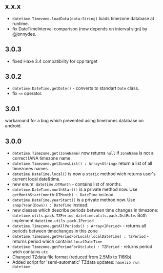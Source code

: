 x.x.x
------------------------------
* `datetime.Timezone.loadData(data:String)` loads timezone database at runtime.
* fix DateTimeInterval comparison (now depends on interval sign) by @jonnydee.

3.0.3
------------------------------
* fixed Haxe 3.4 compatibility for cpp target

3.0.2
------------------------------
* `datetime.DateTime.getDate()` - converts to standart `Date` class.
* fix `<=` operator.

3.0.1
------------------------------
workaround for a bug which prevented using timezones database on android.

3.0.0
------------------------------
* `datetime.Timezone.get(zoneName)` now returns `null` if `zoneName` is not a correct IANA timezone name.
* `datetime.Timezone.getZonesList() : Array<String>` return a list of all timezones names.
* `datetime.DateTime.local()` is now a `static` method wich returns user's current local date&time.
* new enum: `datetime.DTMonth` - contains list of months.
* `datetime.DateTime.monthStart()` is a private method now. Use `getMonthStart(month:DTMonth) : DateTime` instead.
* `datetime.DateTime.yearStart()` is a private method now. Use `snap(Year(Down)) : DateTime` instead.
* new classes which describe periods between time changes in timezone: `datetime.utils.pack.TZPeriod`, `datetime.utils.pack.DstRule`. Both implement `datetime.utils.pack.IPeriod`
* `datetime.Timezone.getAllPeriods() : Array<IPeriod>` - returns all periods between timechanges in this zone
* `datetime.Timezone.getPeriodForLocal(localDateTime) : TZPeriod` - returns period which contains `localDateTime`
* `datetime.Timezone.getPeriodForUtc(utc) : TZPeriod` - returns period wich contains `utc`
* Changed TZdata file format (reduced from 2.5Mb to 116Kb)
* Added script for 'semi-automatic' TZdata updates: `haxelib run datetime`

